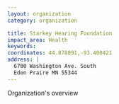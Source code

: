 ```yaml
---
layout: organization
category: organization

title: Starkey Hearing Foundation
impact_area: Health
keywords: 
coordinates: 44.878891,-93.400421
address: |
  6700 Washington Ave. South
  Eden Praire MN 55344
---
```

Organization's overview
